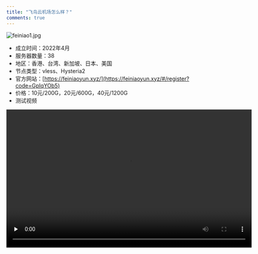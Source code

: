 ```yaml
---
title: "飞鸟云机场怎么样？"
comments: true
---
```

![feiniao1.jpg](https://flclash.xyz/img/feiniao1.jpg)

- 成立时间：2022年4月
- 服务器数量：38
- 地区：香港、台湾、新加坡、日本、美国
- 节点类型：vless、Hysteria2
- 官方网站：[https://feiniaoyun.xyz/](https://feiniaoyun.xyz/#/register?code=GpIqYOb5)
- 价格：10元/200G，20元/600G，40元/1200G
- 测试视频

<video width="640" height="360" controls preload="none">
    <source src="https://mp4.flclash.xyz/feiniao2.mp4" type="video/mp4">
    您的浏览器不支持 HTML5 视频。
</video>
